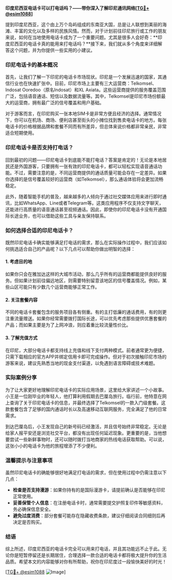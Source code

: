 **印度尼西亚电话卡可以打电话吗？——带你深入了解印尼通讯网络[[TG💪+ @esim1088](https://t.me/s/esim1088)]**

提到印度尼西亚，这个由上万个岛屿组成的东南亚大国，总是让人联想到美丽的海滩、丰富的文化以及多样的民族风情。然而，对于计划前往印尼旅行或工作的朋友来说，如何在当地使用电话卡成为了一个重要问题。尤其是很多人会好奇：**印度尼西亚的电话卡真的能用来打电话吗？**接下来，我们就从多个角度来详细解答这个问题，并为你提供一些实用的小建议。

### 印尼电话卡的基本概况

首先，让我们了解一下印尼的电话卡市场现状。印尼是一个发展迅速的国家，其通信行业也在快速扩张中。目前，印尼市场上主要有三大运营商：Telkomsel、Indosat Ooredoo（原名Indosat）和XL Axiata。这些运营商提供的服务覆盖范围广泛，包括语音通话、短信以及数据流量等。其中，Telkomsel是印尼市场份额最大的运营商，拥有最广泛的信号覆盖和用户基础。

对于游客而言，在印尼购买一张本地SIM卡是非常方便且经济的选择。通常情况下，你可以在机场、商场、便利店甚至街头的小摊位找到售卖电话卡的地方。每张电话卡的价格根据品牌和套餐不同而有所差异，但总体来说价格都非常亲民，非常适合短期使用。

### 印尼电话卡是否支持打电话？

回到最初的问题——印尼电话卡到底能不能打电话？答案是肯定的！无论是本地居民还是外国游客，只要拥有一张有效的印尼电话卡，都可以轻松实现语音通话功能。不过，需要注意的是，不同运营商提供的通话质量可能会存在一定差异。如果你选择的是信号覆盖较好的运营商（如Telkomsel），那么通话体验将会更加流畅稳定。

此外，随着智能手机的普及，越来越多的人倾向于通过社交媒体应用来进行即时通讯，比如WhatsApp、Line或者Telegram等。这类应用程序不仅支持文字聊天，还能进行高质量的语音通话甚至视频通话。因此，即使你的印尼电话卡没有开通国际长途业务，也可以借助这些工具与亲友保持联系。

### 如何选择合适的印尼电话卡？

既然印尼电话卡确实能够满足打电话的需求，那么在实际操作过程中，我们应该如何挑选适合自己的产品呢？以下几点可以帮助你做出明智的选择：

#### 1. **考虑目的地**
   如果你只会在雅加达这样的大城市活动，那么几乎所有的运营商都能提供良好的服务。但如果计划前往偏远地区，则需要特别留意该地区的信号覆盖情况。例如，某些山区可能只有少数几个运营商能够正常工作。

#### 2. **关注套餐内容**
   不同的电话卡套餐包含的服务项目各有侧重。有的主打低廉的通话费用，有的则更注重流量赠送。如果你经常需要拨打国际长途，可以优先考虑那些提供优惠套餐的产品；而如果主要是为了上网冲浪，则应着重比较流量性价比。

#### 3. **了解充值方式**
   在印尼，大部分电话卡都支持线上充值和线下支付两种模式。前者通常更为便捷，只需下载相应的官方APP并绑定信用卡即可完成操作。但对于初次接触印尼市场的游客来说，建议先熟悉当地的现金支付渠道，以免遇到语言障碍或技术难题。

### 实际案例分享

为了让大家更好地理解印尼电话卡的实际应用场景，这里给大家讲述一个小故事。小王是一位刚毕业的年轻人，他打算利用假期去巴厘岛旅行。临行前，他特意在网上查询了关于印尼电话卡的信息，并最终选择了Telkomsel的一款入门级套餐。这款套餐包含了足够的国内通话时长以及高速移动互联网服务，完全满足了他的日常需求。

到达巴厘岛后，小王发现自己的新号码已经激活，并且信号始终非常稳定。无论是给家人报平安还是浏览社交平台，都没有出现任何延迟现象。更重要的是，当他想要尝试一些新鲜事物时，还可以随时拨打当地商家的热线电话获取帮助。可以说，这张小小的电话卡为他的旅程增添了不少便利。

### 温馨提示与注意事项

虽然印尼电话卡的确能够很好地满足打电话的需求，但在使用过程中仍需注意以下几点：

- **检查是否支持漫游**：如果你持有的是国际漫游卡，请提前确认是否能够在印尼正常使用。
- **妥善保管个人信息**：在注册电话卡时，通常需要提交护照复印件等敏感资料，务必确保信息安全。
- **避免过度消费**：部分套餐可能存在隐藏收费条款，建议仔细阅读合同细则后再决定是否购买。

### 结语

综上所述，印度尼西亚的电话卡完全可以用来打电话，并且其功能远不止于此。无论你是短暂停留还是长期居住，合理选择一款合适的电话卡都将极大提升你的生活品质。希望本文的内容能够对你有所帮助，祝你在印尼度过一段愉快美好的时光！

[[TG💪+ @esim1088](https://t.me/s/esim1088) ![Image](https://i.postimg.cc/4NQfJmqS/Snipaste-2025-05-13-00-14-12.png)]